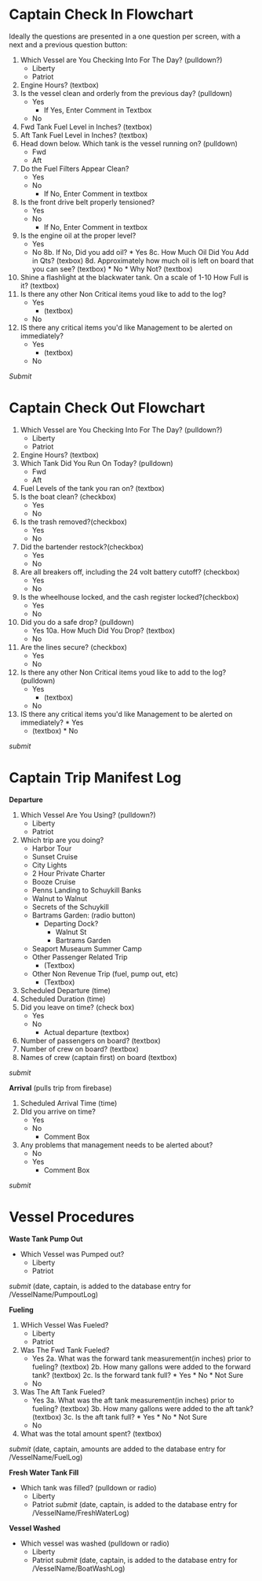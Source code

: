 # Captain Check In Flowchart

Ideally the questions are presented in a one question per screen, with a next and a previous question button:


1. Which Vessel are You Checking Into For The Day?  (pulldown?)
	* Liberty
	* Patriot
2. Engine Hours? (textbox)
3. Is the vessel clean and orderly from the previous day? (pulldown)
	* Yes
		* If Yes, Enter Comment in Textbox
	* No
3. Fwd Tank Fuel Level in Inches? (textbox)
4. Aft Tank Fuel Level in Inches? (textbox)
5. Head down below. Which tank is the vessel running on? (pulldown)
	* Fwd
	* Aft
6. Do the Fuel Filters Appear Clean?
	* Yes
	* No
		* If No, Enter Comment in textbox
7. Is the front drive belt properly tensioned?
	* Yes
	* No
		* If No, Enter Comment in textbox
8. Is the engine oil at the proper level?
	* Yes
	* No
		8b. If No, Did you add oil?
			* Yes
				8c. How Much Oil Did You Add in Qts? (texbox)
				8d. Approximately how much oil is left on board that you can see? (textbox)
			* No
				* Why Not? (textbox)
9. Shine a flashlight at the blackwater tank. On a scale of 1-10 How Full is it? (textbox)
10. Is there any other Non Critical items youd like to add to the log?
	* Yes
		* (textbox)
	* No
11. IS there any critical items you'd like Management to be alerted on immediately?
	* Yes
		* (textbox)
	* No

_Submit_


# Captain Check Out Flowchart

1. Which Vessel are You Checking Into For The Day?  (pulldown?)
	* Liberty
	* Patriot
2. Engine Hours? (textbox)
3. Which Tank Did You Run On Today? (pulldown)
	* Fwd
	* Aft
4. Fuel Levels of the tank you ran on? (textbox)
5. Is the boat clean? (checkbox)
	* Yes
	* No
6. Is the trash removed?(checkbox)
	* Yes
	* No
7. Did the bartender restock?(checkbox)
	* Yes
	* No
8. Are all breakers off, including the 24 volt battery cutoff? (checkbox)
	* Yes
	* No
9. Is the wheelhouse locked, and the cash register locked?(checkbox)
	* Yes
	* No
10. Did you do a safe drop? (pulldown)
	* Yes
		10a. How Much Did You Drop? (textbox)
	* No
11. Are the lines secure? (checkbox)
	* Yes
	* No
12. Is there any other Non Critical items youd like to add to the log? (pulldown)
	* Yes
		* (textbox)
	* No
13.  IS there any critical items you'd like Management to be alerted on immediately?
	* Yes
		* (textbox)
	* No

_submit_
	
# Captain Trip Manifest Log

**Departure**
1. Which Vessel Are You Using? (pulldown?)
	* Liberty
	* Patriot
2. Which trip are you doing?
	* Harbor Tour
	* Sunset Cruise
	* City Lights 
	* 2 Hour Private Charter
	* Booze Cruise
	* Penns Landing to Schuykill Banks
	* Walnut to Walnut
	* Secrets of the Schuykill
	* Bartrams Garden: (radio button)
		* Departing Dock?
			* Walnut St
			* Bartrams Garden
	* Seaport Museaum Summer Camp
	* Other Passenger Related Trip
		* (Textbox)
	* Other Non Revenue Trip (fuel, pump out, etc)
		* (Textbox)
3. Scheduled Departure (time)
4. Scheduled Duration (time)
5. Did you leave on time? (check box)
	* Yes
	* No
		* Actual departure (textbox)
6. Number of passengers on board? (textbox)
7. Number of crew on board? (textbox)
8. Names of crew (captain first) on board (textbox)

_submit_

**Arrival** (pulls trip from firebase)
1. Scheduled Arrival Time (time)
2. DId you arrive on time?
	* Yes
	* No
		* Comment Box
3. Any problems that management needs to be alerted about?
	* No
	* Yes
		* Comment Box

_submit_

# Vessel Procedures 

**Waste Tank Pump Out**
* Which Vessel was Pumped out? 
	* Liberty
	* Patriot

_submit_  (date, captain,  is added to the database entry for /VesselName/PumpoutLog)

**Fueling**
1. WHich Vessel Was Fueled?
	* Liberty
	* Patriot
2. Was The Fwd Tank Fueled? 
	* Yes
		2a. What was the forward tank measurement(in inches) prior to fueling? (textbox)
		2b. How many gallons were added to the forward tank? (textbox)
		2c. Is the forward tank full?
			* Yes
			* No
			* Not Sure
	* No
3. Was The Aft Tank Fueled? 
	* Yes
		3a. What was the aft tank measurement(in inches) prior to fueling? (textbox)
		3b. How many gallons were added to the aft tank? (textbox)
		3c. Is the aft tank full?
			* Yes
			* No
			* Not Sure
	* No
4. What was the total amount spent? (textbox)

_submit_  (date, captain, amounts are added to the database entry for /VesselName/FuelLog)

**Fresh Water Tank Fill**
* Which tank was filled? (pulldown or radio)
	* Liberty
	* Patriot
_submit_ (date, captain,  is added to the database entry for /VesselName/FreshWaterLog)

**Vessel Washed**
* Which vessel was washed (pulldown or radio)
	* Liberty
	* Patriot
_submit_ (date, captain,  is added to the database entry for /VesselName/BoatWashLog)


	
